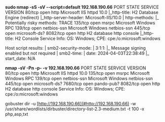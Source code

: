 **sudo nmap \-sS \-sV \-\-script=default 192\.168\.190\.66**
PORT     STATE SERVICE       VERSION
80/tcp   open  http          Microsoft IIS httpd 10\.0
|\_http\-title: H2 Database Engine \(redirect\)
|\_http\-server\-header: Microsoft\-IIS/10\.0
| http\-methods: 
|\_  Potentially risky methods: TRACE
135/tcp  open  msrpc         Microsoft Windows RPC
139/tcp  open  netbios\-ssn   Microsoft Windows netbios\-ssn
445/tcp  open  microsoft\-ds?
8082/tcp open  http          H2 database http console
|\_http\-title: H2 Console
Service Info: OS: Windows; CPE: cpe:/o:microsoft:windows

Host script results:
| smb2\-security\-mode: 
|   3:1:1: 
|\_    Message signing enabled but not required
| smb2\-time: 
|   date: 2024\-04\-03T22:38:49
|\_  start\_date: N/A

**nmap \-sV \-Pn \-p\- \-v 192\.168\.190\.66**
PORT     STATE SERVICE       VERSION
80/tcp   open  http          Microsoft IIS httpd 10\.0
135/tcp  open  msrpc         Microsoft Windows RPC
139/tcp  open  netbios\-ssn   Microsoft Windows netbios\-ssn
445/tcp  open  microsoft\-ds?
7680/tcp open  pando\-pub?
8082/tcp open  http          H2 database http console
Service Info: OS: Windows; CPE: cpe:/o:microsoft:windows

gobuster dir \-u [http://192.168.190.66](#http://192.168.190.66)
\-w /usr/share/wordlists/dirbuster/directory\-list\-2\.3\-medium\.txt \-t 100 \-x php,asp,txt